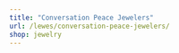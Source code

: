 ```yaml
---
title: "Conversation Peace Jewelers"
url: /lewes/conversation-peace-jewelers/
shop: jewelry
---
```

